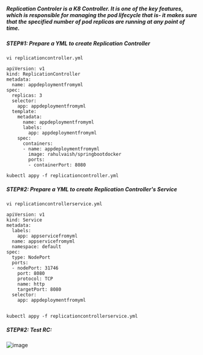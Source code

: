 ##### Replication Controler is a K8 Controller. It is one of the key features, which is responsible for managing the pod lifecycle that is- it makes sure that the specified number of pod replicas are running at any point of time. 


##### STEP#1: Prepare a YML to create Replication Controller

```
vi replicationcontroller.yml
```
```
apiVersion: v1
kind: ReplicationController
metadata:
  name: appdeploymentfromyml
spec:
  replicas: 3
  selector:
    app: appdeploymentfromyml
  template:
    metadata:
      name: appdeploymentfromyml
      labels:
        app: appdeploymentfromyml
    spec:
      containers:
      - name: appdeploymentfromyml
        image: rahulvaish/springbootdocker
        ports:
        - containerPort: 8080
```


```
kubectl appy -f replicationcontroller.yml
```

##### STEP#2: Prepare a YML to create Replication Controller's Service

```
vi replicationcontrollerservice.yml
```
```
apiVersion: v1
kind: Service
metadata:
  labels:
    app: appservicefromyml
  name: appservicefromyml
  namespace: default
spec:
  type: NodePort
  ports:
  - nodePort: 31746
    port: 8080
    protocol: TCP
    name: http
    targetPort: 8080
  selector:
    app: appdeploymentfromyml
    
```

```
kubectl appy -f replicationcontrollerservice.yml
```
##### STEP#2: Test RC:
![image](https://user-images.githubusercontent.com/689226/67162357-d962b900-f380-11e9-965e-8f36e0b96bb7.png)



